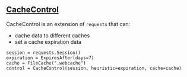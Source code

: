 ## [CacheControl](https://cachecontrol.readthedocs.io/en/latest/)

CacheControl is an extension of `requests` that can:
* cache data to different caches
* set a cache expiration data

```
session = requests.Session()
expiration = ExpiresAfter(days=7)
cache = FileCache(".webcache")
control = CacheControl(session, heuristic=expiration, cache=cache)
```
